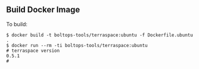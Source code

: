 ## Build Docker Image

To build:

    $ docker build -t boltops-tools/terraspace:ubuntu -f Dockerfile.ubuntu .
    $ docker run --rm -ti boltops-tools/terraspace:ubuntu
    # terraspace version
    0.5.1
    #

